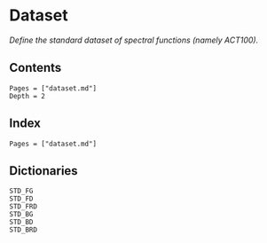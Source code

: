 # Dataset

*Define the standard dataset of spectral functions (namely ACT100).*

## Contents

```@contents
Pages = ["dataset.md"]
Depth = 2
```

## Index

```@index
Pages = ["dataset.md"]
```

## Dictionaries

```@docs
STD_FG
STD_FD
STD_FRD
STD_BG
STD_BD
STD_BRD
```